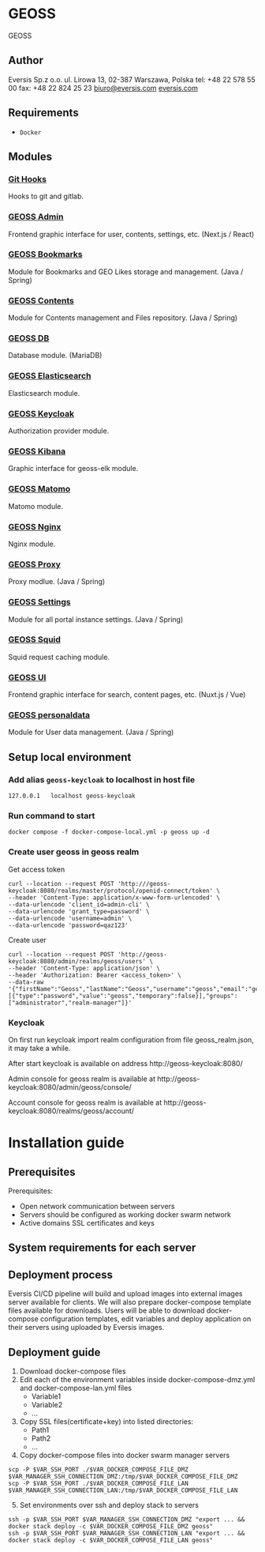 # GEOSS

GEOSS

## Author

Eversis Sp.z o.o.
ul. Lirowa 13,
02-387 Warszawa, Polska
tel: +48 22 578 55 00
fax: +48 22 824 25 23
[biuro@eversis.com](mailto:biuro@eversis.com)
[eversis.com](http://eversis.com/)

## Requirements

- `Docker`

## Modules

### [Git Hooks](git-hooks/README.md)

Hooks to git and gitlab.

### [GEOSS Admin](geoss-admin/README.md)

Frontend graphic interface for user, contents, settings, etc. (Next.js / React)

### [GEOSS Bookmarks](geoss-bookmarks/README.md)

Module for Bookmarks and GEO Likes storage and management. (Java / Spring)

### [GEOSS Contents](geoss-contents/README.md)

Module for Contents management and Files repository. (Java / Spring)

### [GEOSS DB](geoss-db/README.md)

Database module. (MariaDB)

### [GEOSS Elasticsearch](geoss-elk/README.md)

Elasticsearch module.

### [GEOSS Keycloak](geoss-keycloak/README.md)

Authorization provider module.

### [GEOSS Kibana](geoss-kibana/README.md)

Graphic interface for geoss-elk module.

### [GEOSS Matomo](geoss-matomo/README.md)

Matomo module.

### [GEOSS Nginx](geoss-nginx/README.md)

Nginx module.

### [GEOSS Proxy](geoss-proxy/README.md)

Proxy modlue. (Java / Spring)

### [GEOSS Settings](geoss-settings/README.md)

Module for all portal instance settings. (Java / Spring)

### [GEOSS Squid](geoss-squid/README.md)

Squid request caching module.

### [GEOSS UI](geoss-ui/README.md)

Frontend graphic interface for search, content pages, etc. (Nuxt.js / Vue)

### [GEOSS personaldata](geoss-personaldata/README.md)

Module for User data management. (Java / Spring)

## Setup local environment

### Add alias `geoss-keycloak` to localhost in host file
```
127.0.0.1	localhost geoss-keycloak
```

### Run command to start
```
docker compose -f docker-compose-local.yml -p geoss up -d
```

### Create user geoss in geoss realm
Get access token
```
curl --location --request POST 'http:///geoss-keycloak:8080/realms/master/protocol/openid-connect/token' \
--header 'Content-Type: application/x-www-form-urlencoded' \
--data-urlencode 'client_id=admin-cli' \
--data-urlencode 'grant_type=password' \
--data-urlencode 'username=admin' \
--data-urlencode 'password=qaz123'
```
Create user
```
curl --location --request POST 'http://geoss-keycloak:8080/admin/realms/geoss/users' \
--header 'Content-Type: application/json' \
--header 'Authorization: Bearer <access_token>' \
--data-raw '{"firstName":"Geoss","lastName":"Geoss","username":"geoss","email":"geoss@localhost","enabled":"true","emailVerified":"true","credentials":[{"type":"password","value":"geoss","temporary":false}],"groups":["administrator","realm-manager"]}'
```

### Keycloak
On first run keycloak import realm configuration from file geoss_realm.json, it may take a while.

After start keycloak is available on address
http://geoss-keycloak:8080/

Admin console for geoss realm is available at
http://geoss-keycloak:8080/admin/geoss/console/

Account console for geoss realm is available at
http://geoss-keycloak:8080/realms/geoss/account/

# Installation guide

## Prerequisites
Prerequisites: 
- Open network communication between servers
- Servers should be configured as working docker swarm network
- Active domains SSL certificates and keys
## System requirements for each server
## Deployment process
Eversis CI/CD pipeline will build and upload images into external images server available for clients. We will also prepare docker-compose template files available for downloads. Users will be able to download docker-compose configuration templates, edit variables and deploy application on their servers using uploaded by Eversis images.
## Deployment guide
1. Download docker-compose files
2. Edit each of the environment variables inside docker-compose-dmz.yml and docker-compose-lan.yml files
	- Variable1
	- Variable2
	- ...
3. Copy SSL files(certificate+key) into listed directories:
	- Path1
	- Path2
	- ...
4. Copy docker-compose files into docker swarm manager servers
```
scp -P $VAR_SSH_PORT ./$VAR_DOCKER_COMPOSE_FILE_DMZ $VAR_MANAGER_SSH_CONNECTION_DMZ:/tmp/$VAR_DOCKER_COMPOSE_FILE_DMZ
scp -P $VAR_SSH_PORT ./$VAR_DOCKER_COMPOSE_FILE_LAN $VAR_MANAGER_SSH_CONNECTION_LAN:/tmp/$VAR_DOCKER_COMPOSE_FILE_LAN
```
5. Set environments over ssh and deploy stack to servers
```
ssh -p $VAR_SSH_PORT $VAR_MANAGER_SSH_CONNECTION_DMZ "export ... && docker stack deploy -c $VAR_DOCKER_COMPOSE_FILE_DMZ geoss"
ssh -p $VAR_SSH_PORT $VAR_MANAGER_SSH_CONNECTION_LAN "export ... && docker stack deploy -c $VAR_DOCKER_COMPOSE_FILE_LAN geoss"
```
